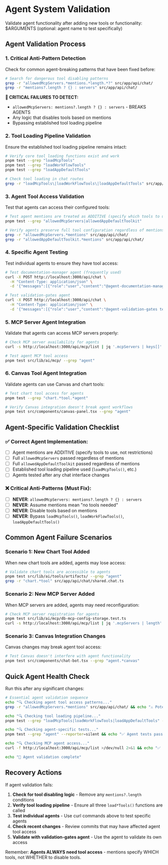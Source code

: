 # Agent System Validation

Validate agent functionality after adding new tools or functionality: $ARGUMENTS (optional: agent name to test specifically)

## Agent Validation Process

### 1. **Critical Anti-Pattern Detection**
Check for common agent-breaking patterns that have been fixed before:

```bash
# Search for dangerous tool disabling patterns
grep -r "allowedMcpServers.*mentions.*length.*?" src/app/api/chat/
grep -r "mentions?.length ? {} : servers" src/app/api/chat/
```

**🚨 CRITICAL FAILURES TO DETECT:**
- `allowedMcpServers: mentions?.length ? {} : servers` - BREAKS AGENTS
- Any logic that disables tools based on mentions
- Bypassing established tool loading pipeline

### 2. **Tool Loading Pipeline Validation**
Ensure the established tool loading pipeline remains intact:

```bash
# Verify core tool loading functions exist and work
pnpm test --grep "loadMcpTools"
pnpm test --grep "loadWorkFlowTools"
pnpm test --grep "loadAppDefaultTools"

# Check tool loading in chat routes
grep -r "loadMcpTools\|loadWorkFlowTools\|loadAppDefaultTools" src/app/api/chat/
```

### 3. **Agent Tool Access Validation**
Test that agents can access their configured tools:

```bash
# Test agent mentions are treated as ADDITIVE (specify which tools to use)
pnpm test --grep "allowedMcpServers|allowedAppDefaultToolkit"

# Verify agents preserve full tool configuration regardless of mentions
grep -r "allowedMcpServers.*mentions" src/app/api/chat/
grep -r "allowedAppDefaultToolkit.*mentions" src/app/api/chat/
```

### 4. **Specific Agent Testing**
Test individual agents to ensure they have tool access:

```bash
# Test documentation-manager agent (frequently used)
curl -X POST http://localhost:3000/api/chat \
  -H "Content-Type: application/json" \
  -d '{"messages":[{"role":"user","content":"@agent-documentation-manager test tools access"}]}'

# Test validation-gates agent
curl -X POST http://localhost:3000/api/chat \
  -H "Content-Type: application/json" \
  -d '{"messages":[{"role":"user","content":"@agent-validation-gates test validation commands"}]}'
```

### 5. **MCP Server Agent Integration**
Validate that agents can access MCP servers properly:

```bash
# Check MCP server availability for agents
curl -s http://localhost:3000/api/mcp/list | jq '.mcpServers | keys[]' || echo "⚠️ MCP servers not accessible to agents"

# Test agent MCP tool access
pnpm test src/lib/ai/mcp/ --grep "agent"
```

### 6. **Canvas Tool Agent Integration**
Validate agents can use Canvas and chart tools:

```bash
# Test chart tool access for agents
pnpm test --grep "chart.*tool.*agent"

# Verify Canvas integration doesn't break agent workflows
pnpm test src/components/canvas-panel.tsx --grep "agent"
```

## Agent-Specific Validation Checklist

### ✅ **Correct Agent Implementation:**
- [ ] Agent mentions are ADDITIVE (specify tools to use, not restrictions)
- [ ] Full `allowedMcpServers` passed regardless of mentions
- [ ] Full `allowedAppDefaultToolkit` passed regardless of mentions
- [ ] Established tool loading pipeline used (`loadMcpTools()`, etc.)
- [ ] Agents tested after any chat interface changes

### ❌ **Critical Anti-Patterns (Must Fix):**
- [ ] **NEVER**: `allowedMcpServers: mentions?.length ? {} : servers`
- [ ] **NEVER**: Assume mentions mean "no tools needed"
- [ ] **NEVER**: Disable tools based on mentions
- [ ] **NEVER**: Bypass `loadMcpTools()`, `loadWorkFlowTools()`, `loadAppDefaultTools()`

## Common Agent Failure Scenarios

### **Scenario 1: New Chart Tool Added**
When new chart tools are added, agents may lose access:
```bash
# Validate chart tools are accessible to agents
pnpm test src/lib/ai/tools/artifacts/ --grep "agent"
grep -r "chart.*tool" src/app/api/chat/shared.chat.ts
```

### **Scenario 2: New MCP Server Added**
When MCP servers are added, agents may need reconfiguration:
```bash
# Check MCP server registration for agents
pnpm test src/lib/ai/mcp/db-mcp-config-storage.test.ts
curl -s http://localhost:3000/api/mcp/list | jq '.mcpServers | length'
```

### **Scenario 3: Canvas Integration Changes**
Canvas changes may break agent tool access:
```bash
# Test Canvas doesn't interfere with agent functionality
pnpm test src/components/chat-bot.tsx --grep "agent.*canvas"
```

## Quick Agent Health Check

Run this after any significant changes:

```bash
# Essential agent validation sequence
echo "🔍 Checking agent tool access patterns..."
grep -r "allowedMcpServers.*mentions" src/app/api/chat/ && echo "⚠️ Potential agent tool access issue found"

echo "🔍 Checking tool loading pipeline..."
pnpm test --grep "loadMcpTools|loadWorkFlowTools|loadAppDefaultTools" --reporter=silent && echo "✅ Tool loading pipeline OK"

echo "🔍 Checking agent-specific tests..."
pnpm test --grep "agent" --reporter=silent && echo "✅ Agent tests passing"

echo "🔍 Checking MCP agent access..."
curl -f http://localhost:3000/api/mcp/list >/dev/null 2>&1 && echo "✅ MCP servers accessible to agents"

echo "📝 Agent validation complete"
```

## Recovery Actions

If agent validation fails:

1. **Check for tool disabling logic** - Remove any `mentions?.length` conditions
2. **Verify tool loading pipeline** - Ensure all three `load*Tools()` functions are called
3. **Test individual agents** - Use curl commands above to test specific agents
4. **Check recent changes** - Review commits that may have affected agent tool access
5. **Validate with validation-gates agent** - Use the agent to validate its own access

Remember: **Agents ALWAYS need tool access** - mentions specify WHICH tools, not WHETHER to disable tools.